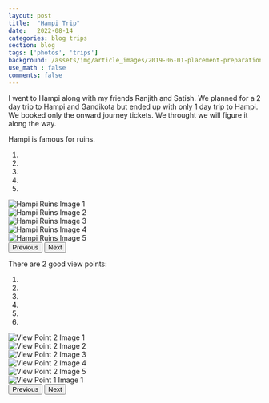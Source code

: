 ```yaml
---
layout: post
title:  "Hampi Trip"
date:   2022-08-14
categories: blog trips
section: blog
tags: ['photos', 'trips']
background: /assets/img/article_images/2019-06-01-placement-preparation-for-btech-students/cover-photo-journey.jpeg
use_math : false
comments: false
---
```


I went to Hampi along with my friends Ranjith and Satish. We planned for a 2 day trip to Hampi and Gandikota but ended up with only 1 day trip to Hampi. We booked only the onward journey tickets. We throught we will figure it along the way.

Hampi is famous for ruins. 

<div id="ruinsImageCarousal" class="carousel slide" data-ride="carousel">
  <ol class="carousel-indicators">
    <li data-target="#ruinsImageCarousal" data-slide-to="0"></li>
    <li data-target="#ruinsImageCarousal" data-slide-to="1"></li>
    <li data-target="#ruinsImageCarousal" data-slide-to="2" class="active"></li>
    <li data-target="#ruinsImageCarousal" data-slide-to="3"></li>
    <li data-target="#ruinsImageCarousal" data-slide-to="4"></li>
  </ol>
  <div class="carousel-inner">
    <div class="carousel-item active">
      <img src="/assets/img/article_images/blog/trips/2022-08-14-hampi-trip/ruins-image-1.jpeg" class="d-block w-100" alt="Hampi Ruins Image 1">
      <div class="carousel-caption d-none d-md-block">
        <!-- <h5>First slide label</h5>
        <p>Some representative placeholder content for the first slide.</p> -->
      </div>
    </div>
    <div class="carousel-item">
      <img src="/assets/img/article_images/blog/trips/2022-08-14-hampi-trip/ruins-image-2.jpeg" class="d-block w-100" alt="Hampi Ruins Image 2">
      <div class="carousel-caption d-none d-md-block">
      </div>
    </div>
    <div class="carousel-item">
      <img src="/assets/img/article_images/blog/trips/2022-08-14-hampi-trip/ruins-image-3.jpeg" class="d-block w-100" alt="Hampi Ruins Image 3">
      <div class="carousel-caption d-none d-md-block">
      </div>
    </div>
    <div class="carousel-item">
      <img src="/assets/img/article_images/blog/trips/2022-08-14-hampi-trip/ruins-image-4.jpeg" class="d-block w-100" alt="Hampi Ruins Image 4">
      <div class="carousel-caption d-none d-md-block">
      </div>
    </div>
    <div class="carousel-item">
      <img src="/assets/img/article_images/blog/trips/2022-08-14-hampi-trip/ruins-image-5.jpeg" class="d-block w-100" alt="Hampi Ruins Image 5">
      <div class="carousel-caption d-none d-md-block">
      </div>
    </div>
  </div>
  <button class="carousel-control-prev" type="button" data-target="#ruinsImageCarousal" data-slide="prev">
    <span class="carousel-control-prev-icon" aria-hidden="true"></span>
    <span class="sr-only">Previous</span>
  </button>
  <button class="carousel-control-next" type="button" data-target="#ruinsImageCarousal" data-slide="next">
    <span class="carousel-control-next-icon" aria-hidden="true"></span>
    <span class="sr-only">Next</span>
  </button>
</div>

There are 2 good view points:

<div id="viewPointCarousel" class="carousel slide" data-ride="carousel">
  <ol class="carousel-indicators">
    <li data-target="#viewPointCarousel" data-slide-to="0"></li>
    <li data-target="#viewPointCarousel" data-slide-to="1"></li>
    <li data-target="#viewPointCarousel" data-slide-to="2" class="active"></li>
    <li data-target="#viewPointCarousel" data-slide-to="3"></li>
    <li data-target="#viewPointCarousel" data-slide-to="4"></li>
    <li data-target="#viewPointCarousel" data-slide-to="4"></li>
  </ol>
  <div class="carousel-inner">
    <div class="carousel-item active">
      <img src="/assets/img/article_images/blog/trips/2022-08-14-hampi-trip/viewpoint-2-view-1.jpeg" class="d-block w-100" alt="View Point 2 Image 1">
      <div class="carousel-caption d-none d-md-block">
        <!-- <h5>First slide label</h5>
        <p>Some representative placeholder content for the first slide.</p> -->
      </div>
    </div>
    <div class="carousel-item">
      <img src="/assets/img/article_images/blog/trips/2022-08-14-hampi-trip/viewpoint-2-view-2.jpeg" class="d-block w-100" alt="View Point 2 Image 2">
      <div class="carousel-caption d-none d-md-block">
      </div>
    </div>
    <div class="carousel-item">
      <img src="/assets/img/article_images/blog/trips/2022-08-14-hampi-trip/viewpoint-2-view-3.jpeg" class="d-block w-100" alt="View Point 2 Image 3">
      <div class="carousel-caption d-none d-md-block">
      </div>
    </div>
    <div class="carousel-item">
      <img src="/assets/img/article_images/blog/trips/2022-08-14-hampi-trip/viewpoint-2-view-4.jpeg" class="d-block w-100" alt="View Point 2 Image 4">
      <div class="carousel-caption d-none d-md-block">
      </div>
    </div>
    <div class="carousel-item">
      <img src="/assets/img/article_images/blog/trips/2022-08-14-hampi-trip/viewpoint-2-view-5.jpeg" class="d-block w-100" alt="View Point 2 Image 5">
      <div class="carousel-caption d-none d-md-block">
      </div>
    </div>
    <div class="carousel-item">
      <img src="/assets/img/article_images/blog/trips/2022-08-14-hampi-trip/viewpoint-view-1.jpeg" class="d-block w-100" alt="View Point 1 Image 1">
      <div class="carousel-caption d-none d-md-block">
      </div>
    </div>
  </div>
  <button class="carousel-control-prev" type="button" data-target="#viewPointCarousel" data-slide="prev">
    <span class="carousel-control-prev-icon" aria-hidden="true"></span>
    <span class="sr-only">Previous</span>
  </button>
  <button class="carousel-control-next" type="button" data-target="#viewPointCarousel" data-slide="next">
    <span class="carousel-control-next-icon" aria-hidden="true"></span>
    <span class="sr-only">Next</span>
  </button>
</div>

